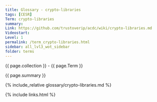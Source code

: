 ```yaml
---
title: Glossary - crypto-libraries
tags: [CESR]
Term: crypto-libraries
summary: 
Link: https://github.com/trustoverip/acdc/wiki/crypto-libraries.md
Videostart: 
Level: 1
permalink: /term_crypto-libraries.html
sidebar: all_lvl3_wot_sidebar
folder: terms
---
```


{{ page.collection }} - {{ page.Term }}

   {{ page.summary }}

{% include_relative glossary/crypto-libraries.md %}

 {% include links.html %} 
